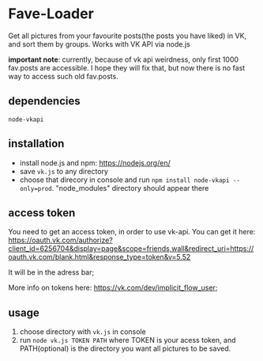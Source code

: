# Fave-Loader
Get all pictures from your favourite posts(the posts you have liked) in VK, and sort them by groups. Works with VK API via node.js 

__important note__: currently, because of vk api weirdness, only first 1000 fav.posts are accessible. I hope they will fix that, but now there is no fast way to access such old fav.posts.
## dependencies
```node-vkapi```
## installation
* install node.js and npm: https://nodejs.org/en/
* save ```vk.js``` to any directory
* choose that direcory in console and run ```npm install node-vkapi --only=prod```. "node_modules" directory should appear there
## access token
  You need to get an access token, in order to use vk-api.
  You can get it here:
  https://oauth.vk.com/authorize?client_id=6256704&display=page&scope=friends,wall&redirect_uri=https://oauth.vk.com/blank.html&response_type=token&v=5.52
  
  It will be in the adress bar;
  
  More info on tokens here: https://vk.com/dev/implicit_flow_user;
## usage
1. choose directory with ```vk.js``` in console
2. run ```node vk.js TOKEN PATH``` where TOKEN is your acess token, and PATH(optional) is the directory you want all pictures to be saved.
